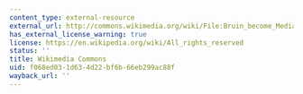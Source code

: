 ```yaml
---
content_type: external-resource
external_url: http://commons.wikimedia.org/wiki/File:Bruin_become_Mediator_or_Negotiation_for_Peace.jpg
has_external_license_warning: true
license: https://en.wikipedia.org/wiki/All_rights_reserved
status: ''
title: Wikimedia Commons
uid: f068ed03-1d63-4d22-bf6b-66eb299ac88f
wayback_url: ''
---
```

